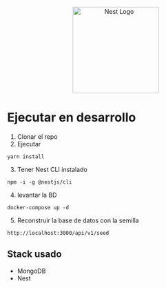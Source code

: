 <p align="center">
  <a href="http://nestjs.com/" target="blank"><img src="https://nestjs.com/img/logo-small.svg" width="200" alt="Nest Logo" /></a>
</p>

# Ejecutar en desarrollo 

1. Clonar el repo
2. Ejecutar
```
yarn install

```

3. Tener Nest CLI instalado

```
npm -i -g @nestjs/cli

```

4. levantar la BD
```
docker-compose up -d
```

5. Reconstruir la base de datos con la semilla
```
http://localhost:3000/api/v1/seed

```

## Stack usado

* MongoDB
* Nest

